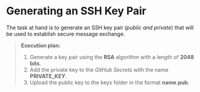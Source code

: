# Generating an SSH Key Pair

The task at hand is to generate an SSH key pair (*public and private*) that will be used to establish secure message exchange.

> **Execution plan:**
> 1. Generate a key pair using the **RSA** algorithm with a length of **2048 bits**.
> 2. Add the private key to the *GitHub Secrets* with the name **PRIVATE_KEY**.
> 3. Upload the public key to the keys folder in the format **name.pub**.